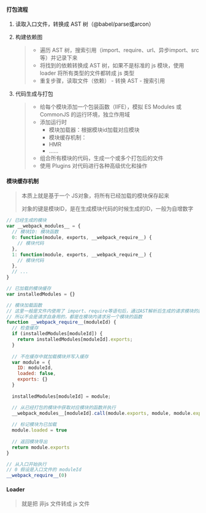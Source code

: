 #### 打包流程

1. 读取入口文件，转换成 AST 树（@babel/parse或arcon）
2. 构建依赖图

    > - 遍历 AST 树，搜索引用（import、require、url、异步import、src等）并记录下来
    > - 将找到的依赖转换成 AST 树，如果不是标准的 js 模块，使用 loader 将所有类型的文件都转成 js 类型
    > - 重复步骤，读取文件（依赖） - 转换 AST - 搜索引用

3. 代码生成与打包

    > - 给每个模块添加一个包装函数（IIFE），模拟 ES Modules 或 CommonJS 的运行环境，独立作用域
    > - 添加运行时
    >   - 模块加载器：根据模块id加载对应模块
    >   - 模块缓存机制：
    >   - HMR
    >   - ......
    > - 组合所有模块的代码，生成一个或多个打包后的文件
    > - 使用 Plugins 对代码进行各种高级优化和操作

#### 模块缓存机制

> 本质上就是基于一个 JS对象，将所有已经加载的模块保存起来
> 
> 对象的键是模块ID，是在生成模块代码的时候生成的ID，一般为自增数字

```js
// 已经生成的模块
var __webpack_modules__ = {
  // 模块ID: 模块函数
  0: function(module, exports, __webpack_require__) {
    // 模块代码
  },
  1: function(module, exports, __webpack_require__) {
    // 模块代码
  },
  // ...
}

// 已加载的模块缓存
var installedModules = {}

// 模块加载函数
// 这里一般是文件内使用了 import、require等语句后，通过AST解析后生成的请求模块的函数
// 所以不会是请求自身用的，都是在模块内请求另一个模块的函数
function __webpack_require__(moduleId) {
  // 检查缓存
  if (installedModules[moduleId]) {
    return installedModules[moduleId].exports;
  }
  
  // 不在缓存中就加载模块并写入缓存
  var module = {
    ID: moduleId,
    loaded: false,
    exports: {}
  }
  
  installedModules[moduleId] = module;

  // 从已经打包的模块中获取对应模块的函数并执行
  __webpack_modules__[moduleId].call(module.exports, module, module.exports, __webpack_require__)
 
  // 标记模块为已加载
  module.loaded = true
 
  // 返回模块导出
  return module.exports
}

// 从入口开始执行
// 0 假设是入口文件的 moduleId
__webpack_require__(0)
```


#### Loader

> 就是把 非js 文件转成 js 文件